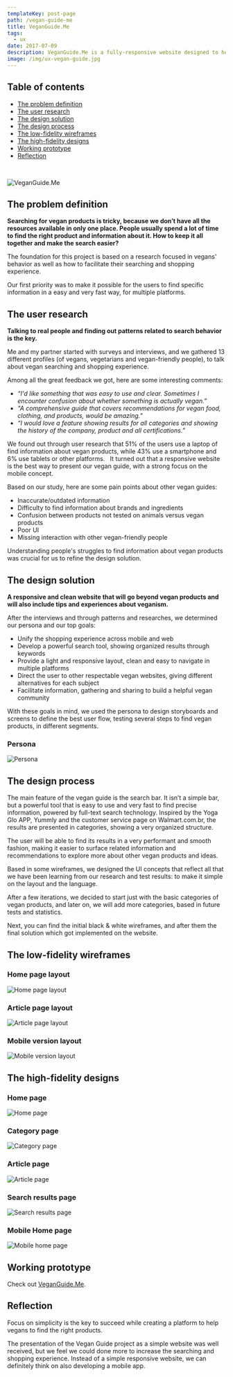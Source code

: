 ```yaml
---
templateKey: post-page
path: /vegan-guide-me
title: VeganGuide.Me
tags:
  - ux
date: 2017-07-09
description: VeganGuide.Me is a fully-responsive website designed to help saving animals lives through sharing knowledge and tips and guiding your vegan shopping experience, powered by a blazing-fast search bar.
image: /img/ux-vegan-guide.jpg
---
```


## Table of contents

- [The problem definition](#the-problem-definition)
- [The user research](#the-user-research)
- [The design solution](#the-design-solution)
- [The design process](#the-design-process)
- [The low-fidelity wireframes](#the-low-fidelity-wireframes)
- [The high-fidelity designs](#the-high-fidelity-designs)
- [Working prototype](#working-prototype)
- [Reflection](#reflection)

<br/>

![VeganGuide.Me](/img/ux-vegan-guide-large.jpg)

<a id="the-problem-definition"></a>
## The problem definition 

**Searching for vegan products is tricky, because we don’t have all the resources available in only one place. People usually spend a lot of time to find the right product and information about it. How to keep it all together and make the search easier?**

The foundation for this project is based on a research focused in vegans' behavior as well as how to facilitate their searching and shopping experience. 

Our first priority was to make it possible for the users to find specific information in a easy and very fast way, for multiple platforms. 

<a id="the-user-research"></a>
## The user research

**Talking to real people and finding out patterns related to search behavior is the key.**

Me and my partner started with surveys and interviews, and we gathered 13 different profiles (of vegans, vegetarians and vegan-friendly people), to talk about vegan searching and shopping experience. 

Among all the great feedback we got, here are some interesting comments:

- *“I'd like something that was easy to use and clear. Sometimes I encounter confusion about whether something is actually vegan.”*  
- *"A comprehensive guide that covers recommendations for vegan food, clothing, and products, would be amazing.”* 
- *“I would love a feature showing results for all categories and showing the history of the company, product and all certifications.”* 

We found out through user research that 51% of the users use a laptop of find information about vegan products, while 43% use a smartphone and 6% use tablets or other platforms.
  
It turned out that a responsive website is the best way to present our vegan guide, with a strong focus on the mobile concept.  

Based on our study, here are some pain points about other vegan guides:

- Inaccurate/outdated information
- Difficulty to find information about brands and ingredients
- Confusion between products not tested on animals versus vegan products
- Poor UI 
- Missing interaction with other vegan-friendly people

Understanding people's struggles to find information about vegan products was crucial for us to refine the design solution.

<a id="the-design-solution"></a>
## The design solution

**A responsive and clean website that will go beyond vegan products and will also include tips and experiences about veganism.**

After the interviews and through patterns and researches, we determined our persona and our top goals:
- Unify the shopping experience across mobile and web
- Develop a powerful search tool, showing organized results through keywords
- Provide a light and responsive layout, clean and easy to navigate in multiple platforms
- Direct the user to other respectable vegan websites, giving different alternatives for each subject
- Facilitate information, gathering and sharing to build a helpful vegan community

With these goals in mind, we used the persona to design storyboards and screens to define the best user flow, testing several steps to find vegan products, in different segments. 

### Persona
![Persona](https://farm5.staticflickr.com/4218/35662538192_c141e98c06_h.jpg)

<a id="the-design-process"></a>
## The design process

The main feature of the vegan guide is the search bar. It isn’t a simple bar, but a powerful tool that is easy to use and very fast to find precise information, powered by full-text search technology. Inspired by the Yoga Glo APP, Yummly and the customer service page on Walmart.com.br, the results are presented in categories, showing a very organized structure. 

The user will be able to find its results in a very performant and smooth fashion, making it easier to surface related information and recommendations to explore more about other vegan products and ideas.  

Based in some wireframes, we designed the UI concepts that reflect all that we have been learning from our research and test results: to make it simple on the layout and the language.  

After a few iterations, we decided to start just with the basic categories of vegan products, and later on, we will add more categories, based in future tests and statistics.  

Next, you can find the initial black & white wireframes, and after them the final solution which got implemented on the website.

<a id="the-low-fidelity-wireframes"></a>
## The low-fidelity wireframes

### Home page layout
![Home page layout](https://farm5.staticflickr.com/4240/35831406215_ea92cb8ffb_h.jpg)

### Article page layout
![Article page layout](https://farm5.staticflickr.com/4284/35790899176_f6f9cfec2e_h.jpg)

### Mobile version layout
![Mobile version layout](https://farm5.staticflickr.com/4212/35831405815_f5508ce80d_h.jpg)

<a id="the-high-fidelity-designs"></a>
## The high-fidelity designs

### Home page
![Home page](https://farm5.staticflickr.com/4257/35790900796_b546d7afea_h.jpg)

### Category page
![Category page](https://farm5.staticflickr.com/4288/35790900606_26b166c131_h.jpg)

### Article page
![Article page](https://farm5.staticflickr.com/4231/35790900996_c67d23efae_h.jpg)

### Search results page
![Search results page](https://farm5.staticflickr.com/4277/35831408195_5ebc5d77ca_h.jpg)

### Mobile Home page
![Mobile home page](/img/ux-vegan-guide-mobile-hp.png)

<a id="working-prototype"></a>
## Working prototype
Check out <a href="http://veganguide.me" target="_blank">VeganGuide.Me</a>.

<a id="reflection"></a>
## Reflection 

Focus on simplicity is the key to succeed while creating a platform to help vegans to find the right products. 

The presentation of the Vegan Guide project as a simple website was well received, but we feel we could done more to increase the searching and shopping experience. Instead of a simple responsive website, we can definitely think on also developing a mobile app.